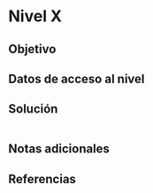 # Nivel X

## Objetivo

## Datos de acceso al nivel

## Solución
```bash()

```

## Notas adicionales

## Referencias 
